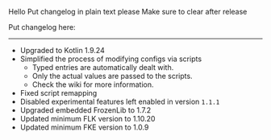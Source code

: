 Hello
Put changelog in plain text please
Make sure to clear after release

Put changelog here:

-----------------
- Upgraded to Kotlin 1.9.24
- Simplified the process of modifying configs via scripts
  - Typed entries are automatically dealt with.
  - Only the actual values are passed to the scripts.
  - Check the wiki for more information.
- Fixed script remapping
- Disabled experimental features left enabled in version `1.1.1`
- Upgraded embedded FrozenLib to 1.7.2
- Updated minimum FLK version to 1.10.20
- Updated minimum FKE version to 1.0.9
